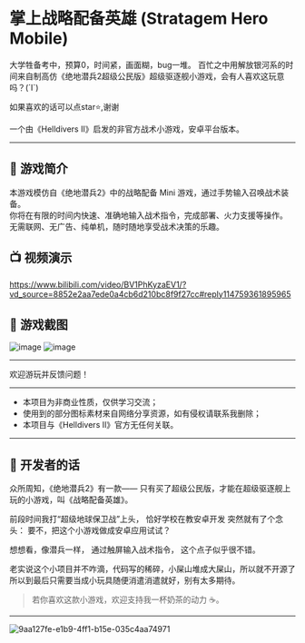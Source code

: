 # 掌上战略配备英雄 (Stratagem Hero Mobile)

大学牲备考中，预算0，时间紧，画面糊，bug一堆。
百忙之中用解放银河系的时间来自制高仿《绝地潜兵2超级公民版》超级驱逐舰小游戏，会有人喜欢这玩意吗？(´I`)

如果喜欢的话可以点star⭐,谢谢

一个由《Helldivers II》启发的非官方战术小游戏，安卓平台版本。


---

## 📱 游戏简介

本游戏模仿自《绝地潜兵2》中的战略配备 Mini 游戏，通过手势输入召唤战术装备。  
你将在有限的时间内快速、准确地输入战术指令，完成部署、火力支援等操作。  
无需联网、无广告、纯单机，随时随地享受战术决策的乐趣。
## 📺 视频演示

https://www.bilibili.com/video/BV1PhKyzaEV1/?vd_source=8852e2aa7ede0a4cb6d210bc8f9f27cc#reply114759361895965

## 📸 游戏截图


![image](https://github.com/user-attachments/assets/7f9ccce0-017a-47db-9ddc-fb85be132834)
![image](https://github.com/user-attachments/assets/17c8239a-6572-48bd-99fe-912490df5d03)

---


欢迎游玩并反馈问题！


---

- 本项目为非商业性质，仅供学习交流；
- 使用到的部分图标素材来自网络分享资源，如有侵权请联系我删除；
- 本项目与《Helldivers II》官方无任何关联。


---

## 🧠 开发者的话
众所周知，《绝地潜兵2》有一款——
只有买了超级公民版，才能在超级驱逐舰上玩的小游戏，叫《战略配备英雄》。

前段时间我打“超级地球保卫战”上头， 恰好学校在教安卓开发
突然就有了个念头：
要不，把这个小游戏做成安卓应用试试？

想想看，像潜兵一样，
通过触屏输入战术指令，
这个点子似乎很不错。

老实说这个小项目并不咋滴，代码写的稀碎，小屎山堆成大屎山，所以就不开源了
所以到最后只需要当成小玩具随便消遣消遣就好，别有太多期待。


> 若你喜欢这款小游戏，欢迎支持我一杯奶茶的动力 ☕。
---


![9aa127fe-e1b9-4ff1-b15e-035c4aa74971](https://github.com/user-attachments/assets/accb37e1-195e-448f-8340-51acd550b816)

